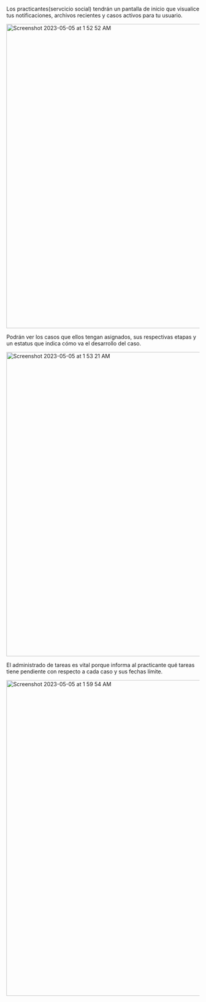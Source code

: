 Los practicantes(servcicio social) tendrán un pantalla de inicio que visualice tus notificaciones, archivos recientes y casos activos para tu usuario.

<img width="794" alt="Screenshot 2023-05-05 at 1 52 52 AM" src="https://user-images.githubusercontent.com/123345341/236592029-15af93db-6f08-4113-95d9-29a896607f68.png">

Podrán ver los casos que ellos tengan asignados, sus respectivas etapas y un estatus que indica cómo va el desarrollo del caso.

<img width="794" alt="Screenshot 2023-05-05 at 1 53 21 AM" src="https://user-images.githubusercontent.com/123345341/236592072-d81c13c2-e1a9-4870-b421-2e3ea5e26387.png">

El administrado de tareas es vital porque informa al practicante qué tareas tiene pendiente con respecto a cada caso y sus fechas límite.

<img width="824" alt="Screenshot 2023-05-05 at 1 59 54 AM" src="https://user-images.githubusercontent.com/123345341/236592104-3db16df5-c49a-46a2-80ec-e56abd15408b.png">
